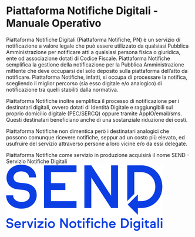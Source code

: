 # Piattaforma Notifiche Digitali - Manuale Operativo

Piattaforma Notifiche Digitali (Piattaforma Notifiche, PN) è un servizio di notificazione a valore legale che può essere utilizzato da qualsiasi Pubblica Amministrazione per notificare atti a qualsiasi persona fisica o giuridica, ente od associazione dotati di Codice Fiscale. Piattaforma Notifiche semplifica la gestione della notificazione per la Pubblica Amministrazione mittente che deve occuparsi del solo deposito sulla piattaforma dell’atto da notificare. Piattaforma Notifiche, infatti, si occupa di processare la notifica, scegliendo il miglior percorso (sia esso digitale e/o analogico) di notificazione tra quelli stabiliti dalla normativa.

Piattaforma Notifiche inoltre semplifica il processo di notificazione per i destinatari digitali, ovvero dotati di Identità Digitale e raggiungibili sul proprio domicilio digitale (PEC/SERCQ) oppure tramite AppIO/email/sms. Questi destinatari beneficiano anche di una sostanziale riduzione dei costi.

Piattaforma Notifiche non dimentica però i destinatari analogici che possono comunque ricevere notifiche, seppur ad un costo più elevato, ed usufruire del servizio attraverso persone a loro vicine e/o da essi delegate.

Piattaforma Notifiche come servizio in produzione acquisirà il nome SEND - Servizio Notifiche Digitali <img src=".gitbook/assets/pasted image 0.png" alt="" data-size="line">
